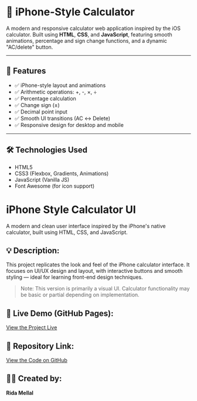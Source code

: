 # 📱 iPhone-Style Calculator

A modern and responsive calculator web application inspired by the iOS calculator. Built using **HTML**, **CSS**, and **JavaScript**, featuring smooth animations, percentage and sign change functions, and a dynamic "AC/delete" button.


---

## 🔧 Features

- ✅ iPhone-style layout and animations  
- ✅ Arithmetic operations: +, -, ×, ÷  
- ✅ Percentage calculation  
- ✅ Change sign (±)  
- ✅ Decimal point input  
- ✅ Smooth UI transitions (AC ↔ Delete)  
- ✅ Responsive design for desktop and mobile

---

## 🛠 Technologies Used

- HTML5  
- CSS3 (Flexbox, Gradients, Animations)  
- JavaScript (Vanilla JS)  
- Font Awesome (for icon support)



# iPhone Style Calculator UI

A modern and clean user interface inspired by the iPhone's native calculator, built using HTML, CSS, and JavaScript.

## 💡 Description:
This project replicates the look and feel of the iPhone calculator interface. It focuses on UI/UX design and layout, with interactive buttons and smooth styling — ideal for learning front-end design techniques.

> Note: This version is primarily a visual UI. Calculator functionality may be basic or partial depending on implementation.



## 🔗 Live Demo (GitHub Pages):
[View the Project Live](https://mlriida09.github.io/iPhone-Style-Calculator-UI/)

## 📁 Repository Link:
[View the Code on GitHub](https://github.com/MLRiida09/iPhone-Style-Calculator-UI)

## 🧑‍💻 Created by:
**Rida Mellal**
